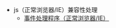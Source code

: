 * js（正常浏览器/IE）兼容性处理
  * [事件处理程序（正常浏览器/IE）](https://github.com/lzj222312/personalProject/blob/master/eventCompatibility.js)
